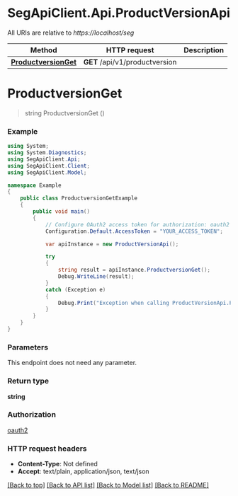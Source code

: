 # SegApiClient.Api.ProductVersionApi

All URIs are relative to *https://localhost/seg*

Method | HTTP request | Description
------------- | ------------- | -------------
[**ProductversionGet**](ProductVersionApi.md#productversionget) | **GET** /api/v1/productversion | 


<a name="productversionget"></a>
# **ProductversionGet**
> string ProductversionGet ()



### Example
```csharp
using System;
using System.Diagnostics;
using SegApiClient.Api;
using SegApiClient.Client;
using SegApiClient.Model;

namespace Example
{
    public class ProductversionGetExample
    {
        public void main()
        {
            // Configure OAuth2 access token for authorization: oauth2
            Configuration.Default.AccessToken = "YOUR_ACCESS_TOKEN";

            var apiInstance = new ProductVersionApi();

            try
            {
                string result = apiInstance.ProductversionGet();
                Debug.WriteLine(result);
            }
            catch (Exception e)
            {
                Debug.Print("Exception when calling ProductVersionApi.ProductversionGet: " + e.Message );
            }
        }
    }
}
```

### Parameters
This endpoint does not need any parameter.

### Return type

**string**

### Authorization

[oauth2](../README.md#oauth2)

### HTTP request headers

 - **Content-Type**: Not defined
 - **Accept**: text/plain, application/json, text/json

[[Back to top]](#) [[Back to API list]](../README.md#documentation-for-api-endpoints) [[Back to Model list]](../README.md#documentation-for-models) [[Back to README]](../README.md)

